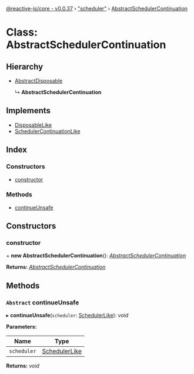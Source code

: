 [@reactive-js/core - v0.0.37](../README.md) › ["scheduler"](../modules/_scheduler_.md) › [AbstractSchedulerContinuation](_scheduler_.abstractschedulercontinuation.md)

# Class: AbstractSchedulerContinuation

## Hierarchy

* [AbstractDisposable](_disposable_.abstractdisposable.md)

  ↳ **AbstractSchedulerContinuation**

## Implements

* [DisposableLike](../interfaces/_disposable_.disposablelike.md)
* [SchedulerContinuationLike](../interfaces/_scheduler_.schedulercontinuationlike.md)

## Index

### Constructors

* [constructor](_scheduler_.abstractschedulercontinuation.md#constructor)

### Methods

* [continueUnsafe](_scheduler_.abstractschedulercontinuation.md#abstract-continueunsafe)

## Constructors

###  constructor

\+ **new AbstractSchedulerContinuation**(): *[AbstractSchedulerContinuation](_scheduler_.abstractschedulercontinuation.md)*

**Returns:** *[AbstractSchedulerContinuation](_scheduler_.abstractschedulercontinuation.md)*

## Methods

### `Abstract` continueUnsafe

▸ **continueUnsafe**(`scheduler`: [SchedulerLike](../interfaces/_scheduler_.schedulerlike.md)): *void*

**Parameters:**

Name | Type |
------ | ------ |
`scheduler` | [SchedulerLike](../interfaces/_scheduler_.schedulerlike.md) |

**Returns:** *void*
